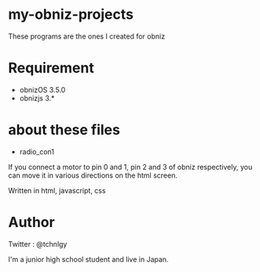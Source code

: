 # my-obniz-projects
These programs are the ones I created for obniz

# Requirement

* obnizOS 3.5.0
* obnizjs 3.*

# about these files

* radio_con1

 If you connect a motor to pin 0 and 1, pin 2 and 3 of obniz respectively, you can move it in various directions on the html screen.

 Written in html, javascript, css

# Author
Twitter : @tchnlgy

I'm a junior high school student and live in Japan.
